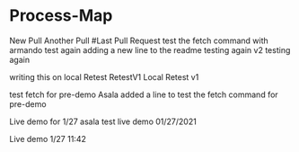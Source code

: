 # Process-Map
New  Pull
Another Pull
#Last Pull Request
test the fetch command with armando
test again
adding a new line to the readme
testing again v2
testing again

writing this on local
Retest
RetestV1 Local
Retest v1

test fetch for pre-demo
Asala added a line to test the fetch command for pre-demo

Live demo for 1/27
asala test live demo 01/27/2021

Live demo 1/27 11:42
